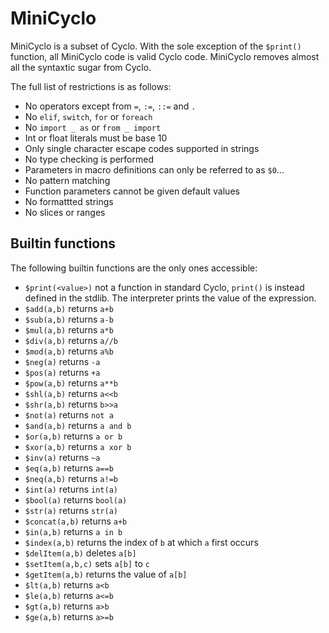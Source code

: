 # MiniCyclo

MiniCyclo is a subset of Cyclo. With the sole exception of the `$print()` function, all MiniCyclo code is valid Cyclo code. MiniCyclo removes almost all the syntaxtic sugar from Cyclo.

The full list of restrictions is as follows:

- No operators except from `=`, `:=`, `::=` and `.`
- No `elif`, `switch`, `for` or `foreach`
- No `import _ as` or `from _ import`
- Int or float literals must be base 10
- Only single character escape codes supported in strings
- No type checking is performed
- Parameters in macro definitions can only be referred to as `$0`...
- No pattern matching
- Function parameters cannot be given default values
- No formattted strings
- No slices or ranges

## Builtin functions

The following builtin functions are the only ones accessible:

- `$print(<value>)` not a function in standard Cyclo, `print()` is instead defined in the stdlib. The interpreter prints the value of the expression.
- `$add(a,b)` returns `a+b`
- `$sub(a,b)` returns `a-b`
- `$mul(a,b)` returns `a*b`
- `$div(a,b)` returns `a//b`
- `$mod(a,b)` returns `a%b`
- `$neg(a)` returns `-a`
- `$pos(a)` returns `+a`
- `$pow(a,b)` returns `a**b`
- `$shl(a,b)` returns `a<<b`
- `$shr(a,b)` returns `b>>a`
- `$not(a)` returns `not a`
- `$and(a,b)` returns `a and b`
- `$or(a,b)` returns `a or b`
- `$xor(a,b)` returns `a xor b`
- `$inv(a)` returns `~a`
- `$eq(a,b)` returns `a==b`
- `$neq(a,b)` returns `a!=b`
- `$int(a)` returns `int(a)`
- `$bool(a)` returns `bool(a)`
- `$str(a)` returns `str(a)`
- `$concat(a,b)` returns `a+b`
- `$in(a,b)` returns `a in b`
- `$index(a,b)` returns the index of `b` at which `a` first occurs
- `$delItem(a,b)` deletes `a[b]`
- `$setItem(a,b,c)` sets `a[b]` to `c`
- `$getItem(a,b)` returns the value of `a[b]`
- `$lt(a,b)` returns `a<b`
- `$le(a,b)` returns `a<=b`
- `$gt(a,b)` returns `a>b`
- `$ge(a,b)` returns `a>=b`